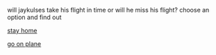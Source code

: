 will jaykulses take his flight in time or will he miss his flight? choose an option and find out


[stay home](../../../drive-to-airport/missflight.md)


[go on plane](go-on-plane.md)
